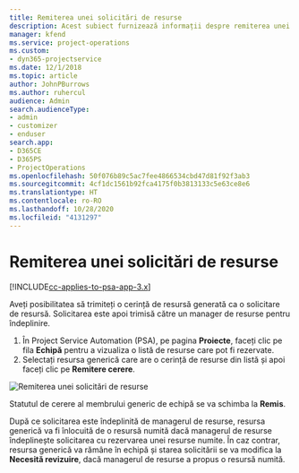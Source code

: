 ```yaml
---
title: Remiterea unei solicitări de resurse
description: Acest subiect furnizează informații despre remiterea unei solicitări pentru o resursă de proiect.
manager: kfend
ms.service: project-operations
ms.custom:
- dyn365-projectservice
ms.date: 12/1/2018
ms.topic: article
author: JohnPBurrows
ms.author: ruhercul
audience: Admin
search.audienceType:
- admin
- customizer
- enduser
search.app:
- D365CE
- D365PS
- ProjectOperations
ms.openlocfilehash: 50f076b89c5ac7fee4866534cbd47d81f92f3ab3
ms.sourcegitcommit: 4cf1dc1561b92fca4175f0b3813133c5e63ce8e6
ms.translationtype: HT
ms.contentlocale: ro-RO
ms.lasthandoff: 10/28/2020
ms.locfileid: "4131297"
---
```

# <a name="submitting-a-resource-request"></a>Remiterea unei solicitări de resurse

[!INCLUDE[cc-applies-to-psa-app-3.x](../includes/cc-applies-to-psa-app-3x.md)]

Aveți posibilitatea să trimiteți o cerință de resursă generată ca o solicitare de resursă. Solicitarea este apoi trimisă către un manager de resurse pentru îndeplinire.

1. În Project Service Automation (PSA), pe pagina **Proiecte**, faceți clic pe fila **Echipă** pentru a vizualiza o listă de resurse care pot fi rezervate. 
2. Selectați resursa generică care are o cerință de resurse din listă și apoi faceți clic pe **Remitere cerere**.

![Remiterea unei solicitări de resurse](media/RM-how-to-18.png)

Statutul de cerere al membrului generic de echipă se va schimba la **Remis**.

După ce solicitarea este îndeplinită de managerul de resurse, resursa generică va fi înlocuită de o resursă numită dacă managerul de resurse îndeplinește solicitarea cu rezervarea unei resurse numite. În caz contrar, resursa generică va rămâne în echipă și starea solicitării se va modifica la **Necesită revizuire**, dacă managerul de resurse a propus o resursă numită.
